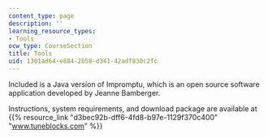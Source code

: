 ```yaml
---
content_type: page
description: ''
learning_resource_types:
- Tools
ocw_type: CourseSection
title: Tools
uid: 1301ad64-e884-2b58-d341-42adf830c2fc
---
```


Included is a Java version of Impromptu, which is an open source software application developed by Jeanne Bamberger.

Instructions, system requirements, and download package are available at {{% resource_link "d3bec92b-dff6-4fd8-b97e-1129f370c400" "www.tuneblocks.com" %}}